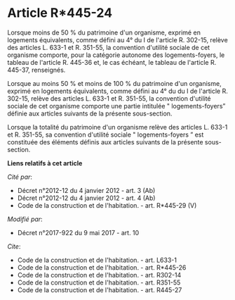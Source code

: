 # Article R*445-24

Lorsque moins de 50 % du patrimoine d'un organisme, exprimé en logements équivalents, comme défini au 4° du I de l'article R.
302-15, relève des articles L. 633-1 et R. 351-55, la convention d'utilité sociale de cet organisme comporte, pour la
catégorie autonome des logements-foyers, le tableau de l'article R. 445-36 et, le cas échéant, le tableau de  l'article R.
445-37, renseignés.

Lorsque au moins 50 % et moins de 100 % du patrimoine d'un organisme, exprimé en logements équivalents, comme défini au 4° du
du I de l'article R. 302-15, relève des articles L. 633-1 et R. 351-55, la convention d'utilité sociale de cet organisme
comporte une partie intitulée " logements-foyers” définie aux articles suivants de la présente sous-section.

Lorsque la totalité du patrimoine d'un organisme relève des articles L. 633-1 et R. 351-55, sa convention d'utilité sociale "
logements-foyers ” est constituée des éléments définis aux articles suivants de la présente sous-section.

**Liens relatifs à cet article**

_Cité par_:

  - Décret n°2012-12 du 4 janvier 2012 - art. 3 (Ab)
  - Décret n°2012-12 du 4 janvier 2012 - art. 4 (Ab)
  - Code de la construction et de l'habitation. - art. R*445-29 (V)

_Modifié par_:

  - Décret n°2017-922 du 9 mai 2017 - art. 10

_Cite_:

  - Code de la construction et de l'habitation. - art. L633-1
  - Code de la construction et de l'habitation. - art. R*445-26
  - Code de la construction et de l'habitation. - art. R302-14
  - Code de la construction et de l'habitation. - art. R351-55
  - Code de la construction et de l'habitation. - art. R445-27
